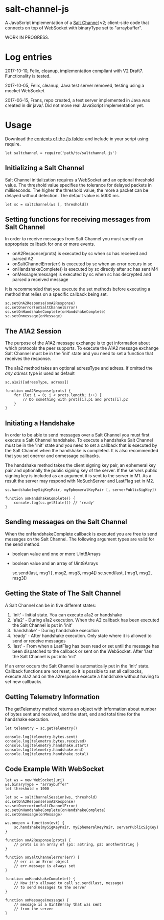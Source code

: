 salt-channel-js
===============

A JavaScript implementation of a [Salt Channel](https://github.com/assaabloy-ppi/salt-channel/) v2; 
client-side code that connects on top of WebSocket with binaryType set to "arraybuffer".

WORK IN PROGRESS.


Log entries
===========

2017-10-10, Felix, cleanup, implementation compliant with V2 Draft7. Functionality is tested.

2017-10-05, Felix, cleanup, Java test server removed, testing using a mocket WebSocket 

2017-06-15, Frans, repo created, a test server implemented in Java 
was created in dir java/. Did not move real JavaScript implementation yet.


Usage
=====

Download the [contents of the /js folder](https://github.com/assaabloy-ppi/salt-channel-js/tree/master/js) and include in your script using require. 

	let saltchannel = require('path/to/saltchannel.js')

Initializing a Salt Channel
---------------------------

Salt Channel initialization requires a WebSocket and an optional threshold value. The threshold value specifies the tolerance for delayed packets in milliseconds. The higher the threshold value, the more a packet can be delayed without detection. The default value is 5000 ms.

	let sc = saltchannel(ws [, threshold])


Setting functions for receiving messages from Salt Channel
----------------------------------------------------------

In order to receive messages from Salt Channel you must specify an appropriate callback for one or more events. 
* onA2Response(prots) is executed by sc when sc has received and parsed A2
* onSaltChannelError(err) is executed by sc when an error occurs in sc
* onHandshakeComplete() is executed by sc directly after sc has sent M4
* onMessage(message) is executed by sc when sc has decrypted and parsed a received message

It is recommended that you execute the set methods before executing a method that relies on a specific callback being set.

	sc.setOnA2Response(onA2Response) 
	sc.setOnerror(onSaltChannelError) 
	sc.setOnHandshakeComplete(onHandshakeComplete) 
	sc.setOnmessage(onMessage) 

The A1A2 Session
----------------

The purpose of the A1A2 message exchange is to get information about which protocols the peer supports. To execute the A1A2 message exchange Salt Channel must be in the 'init' state and you need to set a function that receives the response. 

The a1a2 method takes an optional adressType and adress. If omitted the *any adress* type is used as default

	sc.a1a2([adressType, adress])
	
	function onA2Response(prots) {
		for (let i = 0; i < prots.length; i++) {
			// Do something with prots[i].p1 and prots[i].p2
		}
	}

Initiating a Handshake
----------------------

In order to be able to send messages over a Salt Channel you must first execute a Salt Channel handshake. To execute a handshake Salt Channel must be in the 'init' state and you need to set a callback that is executed by the Salt Channel when the handshake is completed. It is also recommended that you set onerror and onmessage callbacks.

The handshake method takes the client signing key pair, an ephemeral key pair and optionally the public signing key of the server. If the servers public signing key is included as an argument it is sent to the server in M1. As a result the server may respond with NoSuchServer and LastFlag set in M2.

	sc.handshake(mySigKeyPair, myEphemeralKeyPair [, serverPublicSigKey])
	
	function onHandshakeComplete() {
		console.log(sc.getState()) // 'ready'
	}

Sending messages on the Salt Channel
------------------------------------

When the onHandshakeComplete callback is executed you are free to send messages on the Salt Channel. The following argument types are valid for the send method:

* boolean value and one or more Uint8Arrays
* boolean value and an array of Uint8Arrays

	sc.send(last, msg1 [, msg2, msg3, msg4])
	sc.send(last, [msg1, msg2, msg3])

Getting the State of The Salt Channel
-------------------------------------

A Salt Channel can be in five different states: 
1. 'init' - Initial state. You can execute a1a2 or handshake
2. 'a1a2' - During a1a2 execution. When the A2 callback has been executed the Salt Channel is put in 'init'
3. 'handshake' - During handshake execution
4. 'ready' - After handshake execution. Only state where it is allowed to send or receive messages
5. 'last' - From when a LastFlag has been read or set until the message has been dispatched to the callback or sent on the WebSocket. After 'last' the Salt Channel is put into 'init'

If an error occurs the Salt Channel is automatically put in the 'init' state. Callback functions are not reset, so it is possible to set all callbacks, execute a1a2 and on the a2response execute a handshake without having to set new callbacks.

Getting Telemetry Information
-----------------------------

The getTelemetry method returns an object with information about number of bytes sent and received, and the start, end and total time for the handshake execution.

	let telemetry = sc.getTelemetry()
	
	console.log(telemetry.bytes.sent)
	console.log(telemetry.bytes.received)
	console.log(telemetry.handshake.start)
	console.log(telemetry.handshake.end)
	console.log(telemetry.handshake.total)

Code Example With WebSocket
---------------------------

	let ws = new WebSocket(uri)
	ws.binaryType = "arraybuffer"
	let threshold = 1000
	
	let sc = saltChannelSession(ws, threshold)
	sc.setOnA2Response(onA2Response)
	sc.setOnerror(onSaltChannelError)
	sc.setOnHandshakeComplete(onHandshakeComplete)
	sc.setOnmessage(onMessage)
	
	ws.onopen = function(evt) {
		sc.handshake(mySigKeyPair, myEphemeralKeyPair, serverPublicSigKey)
	}

	function onA2Response(prots) {
		// prots is an array of {p1: aString, p2: anotherString }
	}
	
	function onSaltChannelerror(err) {
		// err is an Error object 
		// err.message is always set
	}
	
	function onHandshakeComplete() {
		// Now it's allowed to call sc.send(last, message)
		// to send messages to the server
	}
	
	function onMessage(message) {
		// message is a Uint8Array that was sent
		// from the server
	}
	